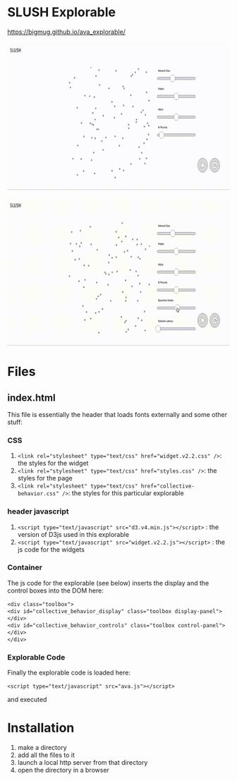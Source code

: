 # SLUSH Explorable 

https://bigmug.github.io/ava_explorable/    

![](slush.gif)    

![](slush2.gif)

# Files

## index.html

This file is essentially the header that loads fonts externally and some other stuff:

### CSS

1. `<link rel="stylesheet" type="text/css" href="widget.v2.2.css" />`: the styles for the widget
2. `<link rel="stylesheet" type="text/css" href="styles.css" />`: the styles for the page
3. `<link rel="stylesheet" type="text/css" href="collective-behavior.css" />`: the styles for this particular explorable

### header javascript

1.  `<script type="text/javascript" src="d3.v4.min.js"></script>` : the version of D3js used in this explorable
2.  `<script type="text/javascript" src="widget.v2.2.js"></script>` : the js code for the widgets

### Container

The js code for the explorable (see below) inserts the display and the control boxes into the DOM here:

```
<div class="toolbox">
<div id="collective_behavior_display" class="toolbox display-panel"></div>
<div id="collective_behavior_controls" class="toolbox control-panel"></div>
</div>
```

### Explorable Code

Finally the explorable code is loaded here:

```
<script type="text/javascript" src="ava.js"></script>
```

and executed

# Installation

1. make a directory
2. add all the files to it
3. launch a local http server from that directory
4. open the directory in a browser
